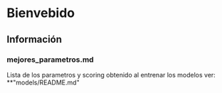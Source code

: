 # Bienvebido

## Información

### mejores_parametros.md

Lista de los parametros y scoring obtenido al entrenar los modelos ver: **"models/README.md"